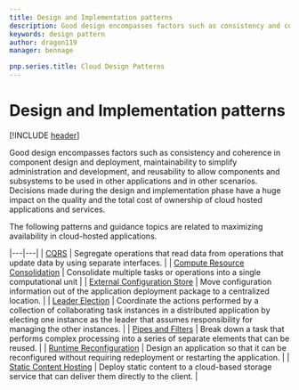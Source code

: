 ```yaml
---
title: Design and Implementation patterns
description: Good design encompasses factors such as consistency and coherence in component design and deployment, maintainability to simplify administration and development, and reusability to allow components and subsystems to be used in other applications and in other scenarios. Decisions made during the design and implementation phase have a huge impact on the quality and the total cost of ownership of cloud hosted applications and services.
keywords: design pattern
author: dragon119
manager: bennage

pnp.series.title: Cloud Design Patterns
---
```


# Design and Implementation patterns

[!INCLUDE [header](../_includes/header.md)]

Good design encompasses factors such as consistency and coherence in component design and deployment, maintainability to simplify administration and development, and reusability to allow components and subsystems to be used in other applications and in other scenarios. Decisions made during the design and implementation phase have a huge impact on the quality and the total cost of ownership of cloud hosted applications and services.

The following patterns and guidance topics are related to maximizing availability in cloud-hosted applications.

|---|---|
| [CQRS](../command-and-query-responsibility-segregation-cqrs.md) | Segregate operations that read data from operations that update data by using separate interfaces. |
| [Compute Resource Consolidation](../compute-resource-consolidation.md) | Consolidate multiple tasks or operations into a single computational unit |
| [External Configuration Store](../external-configuration-store.md) | Move configuration information out of the application deployment package to a centralized location. |
| [Leader Election](../leader-election.md) | Coordinate the actions performed by a collection of collaborating task instances in a distributed application by electing one instance as the leader that assumes responsibility for managing the other instances. |
| [Pipes and Filters](../pipes-and-filters.md) | Break down a task that performs complex processing into a series of separate elements that can be reused. |
| [Runtime Reconfiguration](../runtime-reconfiguration.md) | Design an application so that it can be reconfigured without requiring redeployment or restarting the application. |
| [Static Content Hosting](../static-content-hosting.md) | Deploy static content to a cloud-based storage service that can deliver them directly to the client. |